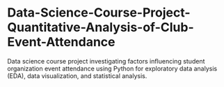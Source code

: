 # Data-Science-Course-Project-Quantitative-Analysis-of-Club-Event-Attendance
Data science course project investigating factors influencing student organization event attendance using Python for exploratory data analysis (EDA), data visualization, and statistical analysis.
